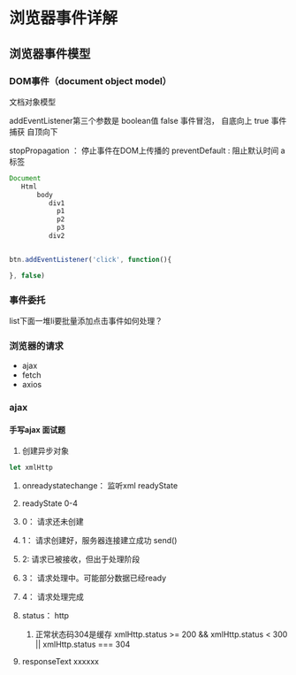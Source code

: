 # 浏览器事件详解
## 浏览器事件模型
### DOM事件（document object model）
文档对象模型




addEventListener第三个参数是  boolean值
 false 事件冒泡， 自底向上
 true  事件捕获 自顶向下

 stopPropagation ： 停止事件在DOM上传播的
 preventDefault  : 阻止默认时间   a标签

 ```js
 Document
    Html
        body
           div1
             p1
             p2
             p3
           div2
 
 ```

```js

btn.addEventListener('click', function(){

}, false)

```



### 事件委托

list下面一堆li要批量添加点击事件如何处理？


### 浏览器的请求

- ajax
- fetch
- axios

### ajax

#### 手写ajax   面试题
1. 创建异步对象
```js
let xmlHttp


```

1. onreadystatechange： 监听xml readyState
2. readyState 0-4
  1. 0： 请求还未创建
  2. 1： 请求创建好，服务器连接建立成功 send()
  3. 2:  请求已被接收，但出于处理阶段
  4. 3： 请求处理中。可能部分数据已经ready
  5. 4： 请求处理完成

3. status： http
   1. 正常状态码304是缓存 xmlHttp.status  >= 200  && xmlHttp.status < 300 || xmlHttp.status === 304

4. responseText
 xxxxxx




